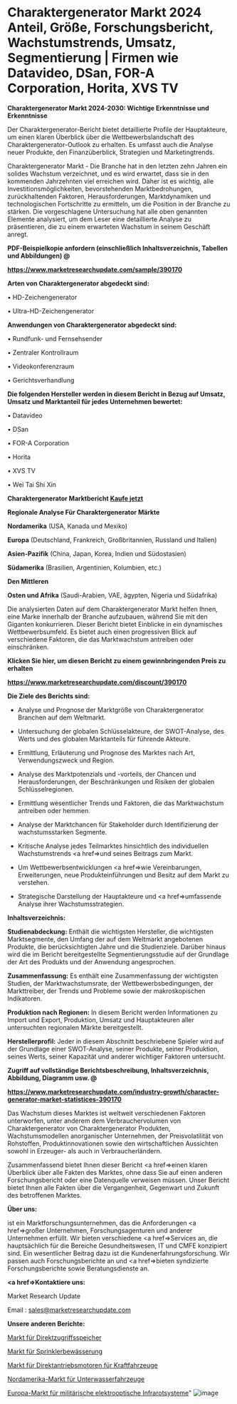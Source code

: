 # Charaktergenerator Markt 2024 Anteil, Größe, Forschungsbericht, Wachstumstrends, Umsatz, Segmentierung | Firmen wie Datavideo, DSan, FOR-A Corporation, Horita, XVS TV

<strong>Charaktergenerator Markt 2024-2030: Wichtige Erkenntnisse und Erkenntnisse</strong>

Der Charaktergenerator-Bericht bietet detaillierte Profile der Hauptakteure, um einen klaren Überblick über die Wettbewerbslandschaft des Charaktergenerator-Outlook zu erhalten. Es umfasst auch die Analyse neuer Produkte, den Finanzüberblick, Strategien und Marketingtrends.

Charaktergenerator Markt - Die Branche hat in den letzten zehn Jahren ein solides Wachstum verzeichnet, und es wird erwartet, dass sie in den kommenden Jahrzehnten viel erreichen wird. Daher ist es wichtig, alle Investitionsmöglichkeiten, bevorstehenden Marktbedrohungen, zurückhaltenden Faktoren, Herausforderungen, Marktdynamiken und technologischen Fortschritte zu ermitteln, um die Position in der Branche zu stärken. Die vorgeschlagene Untersuchung hat alle oben genannten Elemente analysiert, um dem Leser eine detaillierte Analyse zu präsentieren, die zu einem erwarteten Wachstum in seinem Geschäft anregt.



<strong><b>PDF-Beispielkopie anfordern (einschließlich Inhaltsverzeichnis, Tabellen und Abbildungen) @ </b></strong>

<strong><a href=https://www.marketresearchupdate.com/sample/390170>

<strong>https://www.marketresearchupdate.com/sample/390170</u></a></strong></strong>



<strong>Arten von Charaktergenerator abgedeckt sind:</strong>

• HD-Zeichengenerator

• Ultra-HD-Zeichengenerator



<strong>Anwendungen von Charaktergenerator abgedeckt sind:</strong>

• Rundfunk- und Fernsehsender

• Zentraler Kontrollraum

• Videokonferenzraum

• Gerichtsverhandlung



<strong>Die folgenden Hersteller werden in diesem Bericht in Bezug auf Umsatz, Umsatz und Marktanteil für jedes Unternehmen bewertet:</strong>

• Datavideo

• DSan

• FOR-A Corporation

• Horita

• XVS TV

• Wei Tai Shi Xin



<strong>Charaktergenerator Marktbericht <a href=https://www.marketresearchupdate.com/buynow/390170>Kaufe jetzt</a></strong>



<strong>Regionale Analyse Für Charaktergenerator Märkte</strong>



<strong>Nordamerika</strong> (USA, Kanada und Mexiko)



<strong>Europa</strong> (Deutschland, Frankreich, Großbritannien, Russland und Italien)



<strong>Asien-Pazifik</strong> (China, Japan, Korea, Indien und Südostasien)



<strong>Südamerika</strong> (Brasilien, Argentinien, Kolumbien, etc.)



<strong>Den Mittleren</strong> 

<strong>Osten und Afrika</strong> (Saudi-Arabien, VAE, ägypten, Nigeria und Südafrika)

Die analysierten Daten auf dem Charaktergenerator Markt helfen Ihnen, eine Marke innerhalb der Branche aufzubauen, während Sie mit den Giganten konkurrieren. Dieser Bericht bietet Einblicke in ein dynamisches Wettbewerbsumfeld. Es bietet auch einen progressiven Blick auf verschiedene Faktoren, die das Marktwachstum antreiben oder einschränken.



<strong>Klicken Sie hier, um diesen Bericht zu einem gewinnbringenden Preis zu erhalten
</strong>

<strong><a href=https://www.marketresearchupdate.com/discount/390170>https://www.marketresearchupdate.com/discount/390170</b></u></strong></a>



<strong>Die Ziele des Berichts sind:</strong>

- Analyse und Prognose der Marktgröße von Charaktergenerator Branchen auf dem Weltmarkt.

- Untersuchung der globalen Schlüsselakteure, der SWOT-Analyse, des Werts und des globalen Marktanteils für führende Akteure.

- Ermittlung, Erläuterung und Prognose des Marktes nach Art, Verwendungszweck und Region.

- Analyse des Marktpotenzials und -vorteils, der Chancen und Herausforderungen, der Beschränkungen und Risiken der globalen Schlüsselregionen.

- Ermittlung wesentlicher Trends und Faktoren, die das Marktwachstum antreiben oder hemmen.

- Analyse der Marktchancen für Stakeholder durch Identifizierung der wachstumsstarken Segmente.

- Kritische Analyse jedes Teilmarktes hinsichtlich des individuellen Wachstumstrends <a href=>und</a> seines Beitrags zum Markt.

- Um Wettbewerbsentwicklungen <a href=>wie</a> Vereinbarungen, Erweiterungen, neue Produkteinführungen und Besitz auf dem Markt zu verstehen.

- Strategische Darstellung der Hauptakteure und <a href=>umfas</a>sende Analyse ihrer Wachstumsstrategien.



<strong>Inhaltsverzeichnis:</strong>



<strong>Studienabdeckung:</strong> Enthält die wichtigsten Hersteller, die wichtigsten Marktsegmente, den Umfang der auf dem Weltmarkt angebotenen Produkte, die berücksichtigten Jahre und die Studienziele. Darüber hinaus wird die im Bericht bereitgestellte Segmentierungsstudie auf der Grundlage der Art des Produkts und der Anwendung angesprochen.



<strong>Zusammenfassung:</strong> Es enthält eine Zusammenfassung der wichtigsten Studien, der Marktwachstumsrate, der Wettbewerbsbedingungen, der Markttreiber, der Trends und Probleme sowie der makroskopischen Indikatoren.



<strong>Produktion nach Regionen:</strong> In diesem Bericht werden Informationen zu Import und Export, Produktion, Umsatz und Hauptakteuren aller untersuchten regionalen Märkte bereitgestellt.



<strong>Herstellerprofil:</strong> Jeder in diesem Abschnitt beschriebene Spieler wird auf der Grundlage einer SWOT-Analyse, seiner Produkte, seiner Produktion, seines Werts, seiner Kapazität und anderer wichtiger Faktoren untersucht.



<strong><b>Zugriff auf vollständige Berichtsbeschreibung, Inhaltsverzeichnis, Abbildung, Diagramm usw. @ </b></strong>

<strong><a href=https://www.marketresearchupdate.com/industry-growth/character-generator-market-statistices-390170>https://www.marketresearchupdate.com/industry-growth/character-generator-market-statistices-390170</a></strong>

Das Wachstum dieses Marktes ist weltweit verschiedenen Faktoren unterworfen, unter anderem dem Verbrauchervolumen von Charaktergenerator von Charaktergenerator Produkten, Wachstumsmodellen anorganischer Unternehmen, der Preisvolatilität von Rohstoffen, Produktinnovationen sowie den wirtschaftlichen Aussichten sowohl in Erzeuger- als auch in Verbraucherländern.

Zusammenfassend bietet Ihnen dieser Bericht <a href=>einen</a> klaren Überblick über alle Fakten des Marktes, ohne dass Sie auf einen anderen Forschungsbericht oder eine Datenquelle verweisen müssen. Unser Bericht bietet Ihnen alle Fakten über die Vergangenheit, Gegenwart und Zukunft des betroffenen Marktes.



<strong>Über uns:</strong>

 ist ein Marktforschungsunternehmen, das die Anforderungen <a href=>großer</a> Unternehmen, Forschungsagenturen und anderer Unternehmen erfüllt. Wir bieten verschiedene <a href=>Services</a> an, die hauptsächlich für die Bereiche Gesundheitswesen, IT und CMFE konzipiert sind. Ein wesentlicher Beitrag dazu ist die Kundenerfahrungsforschung. Wir passen auch Forschungsberichte an und <a href=>bieten</a> syndizierte Forschungsberichte sowie Beratungsdienste an.



<strong><a href=>Kontaktiere uns:</a></strong>

Market Research Update

Email : sales@marketresearchupdate.com



<strong>Unsere anderen Berichte:</strong>

<a href=https://www.linkedin.com/pulse/random-access-memory-market-2023-challenges>Markt für Direktzugriffsspeicher</a>

<a href=https://www.linkedin.com/pulse/sprinkler-irrigation-market-research-report>Markt für Sprinklerbewässerung</a>

<a href=https://www.linkedin.com/pulse/automotive-direct-drive-motor-market-size-share-outlook>Markt für Direktantriebsmotoren für Kraftfahrzeuge</a>

<a href=https://www.linkedin.com/pulse/north-america-underwater-rov-market-2023-top>Nordamerika-Markt für Unterwasserfahrzeuge</a>

<a href=https://www.linkedin.com/pulse/europe-military-electro-optics-infrared-systems-market>Europa-Markt für militärische elektrooptische Infrarotsysteme</a>"
![image](https://github.com/Gayatrikarjule/Market-Analysis-361/assets/97346546/4df7be9f-aa04-40bc-94c8-9594be5fbdcb)
